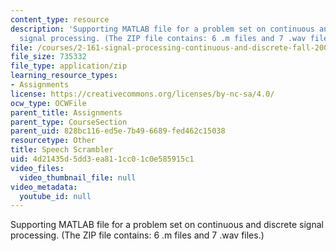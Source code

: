```yaml
---
content_type: resource
description: 'Supporting MATLAB file for a problem set on continuous and discrete
  signal processing. (The ZIP file contains: 6 .m files and 7 .wav files.)'
file: /courses/2-161-signal-processing-continuous-and-discrete-fall-2008/4d21435d5dd3ea811cc01c0e585915c1_Speech_Scrambler.zip
file_size: 735332
file_type: application/zip
learning_resource_types:
- Assignments
license: https://creativecommons.org/licenses/by-nc-sa/4.0/
ocw_type: OCWFile
parent_title: Assignments
parent_type: CourseSection
parent_uid: 828bc116-ed5e-7b49-6689-fed462c15038
resourcetype: Other
title: Speech Scrambler
uid: 4d21435d-5dd3-ea81-1cc0-1c0e585915c1
video_files:
  video_thumbnail_file: null
video_metadata:
  youtube_id: null
---
```

Supporting MATLAB file for a problem set on continuous and discrete signal processing. (The ZIP file contains: 6 .m files and 7 .wav files.)